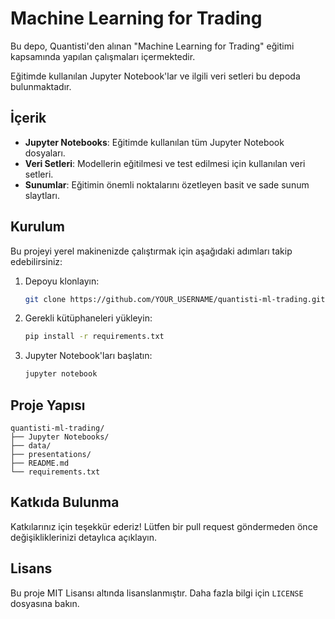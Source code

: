 # Machine Learning for Trading

Bu depo, Quantisti'den alınan "Machine Learning for Trading" eğitimi kapsamında yapılan çalışmaları içermektedir.

Eğitimde kullanılan Jupyter Notebook'lar ve ilgili veri setleri bu depoda bulunmaktadır.

## İçerik

- **Jupyter Notebooks**: Eğitimde kullanılan tüm Jupyter Notebook dosyaları.
- **Veri Setleri**: Modellerin eğitilmesi ve test edilmesi için kullanılan veri setleri.
- **Sunumlar**: Eğitimin önemli noktalarını özetleyen basit ve sade sunum slaytları.

## Kurulum

Bu projeyi yerel makinenizde çalıştırmak için aşağıdaki adımları takip edebilirsiniz:

1. Depoyu klonlayın:
   ```bash
   git clone https://github.com/YOUR_USERNAME/quantisti-ml-trading.git
   ```
2. Gerekli kütüphaneleri yükleyin:
   ```bash
   pip install -r requirements.txt
   ```
3. Jupyter Notebook'ları başlatın:
   ```bash
   jupyter notebook
   ```

## Proje Yapısı

```
quantisti-ml-trading/
├── Jupyter Notebooks/
├── data/
├── presentations/
├── README.md
└── requirements.txt
```

## Katkıda Bulunma

Katkılarınız için teşekkür ederiz! Lütfen bir pull request göndermeden önce değişikliklerinizi detaylıca açıklayın.

## Lisans

Bu proje MIT Lisansı altında lisanslanmıştır. Daha fazla bilgi için `LICENSE` dosyasına bakın.


